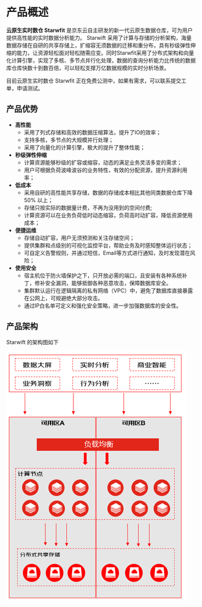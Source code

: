 # 产品概述

**云原生实时数仓 Starwfit** 是京东云自主研发的新一代云原生数据仓库，可为用户提供高性能的实时数据分析能力。 Starwift 采用了计算与存储的分析架构，海量数据存储在自研的共享存储上，扩缩容无须数据的迁移和重分布，具有秒级弹性伸缩的能力，让资源轻松面对轻松随需应变。同时Starwfit采用了分布式架构和向量化计算引擎，实现了多核、多节点并行化处理，数据的查询分析能力比传统的数据库仓库快数十到数百倍，可以轻松支撑万亿数据规模的实时分析场景。

目前云原生实时数仓 Starwfit 正在免费公测中，如果有需求，可以联系提交工单，申请测试。


## 产品优势
- **高性能**  
  - 采用了列式存储和高效的数据压缩算法，提升了IO的效率；
  - 支持多核，多节点的大规模并行处理；
  - 采用了向量化的计算引擎，极大的提升了整体性能；
- **秒级弹性伸缩**
  - 计算资源能够秒级的扩容或缩容，动态的满足业务灵活多变的需求；
  - 用户可根据负荷波峰波谷的业务特性，有效的分配资源，提升资源利用率；
- **低成本**
  - 采用自研的高性能共享存储，数据的存储成本相比其他同类数据仓库下降 50% 以上；
  - 存储只按实际的数据量计费，不再为没用到的空间付费;
  - 计算资源可以在业务负荷低时动态缩容，负荷高时动扩容，降低资源使用成本；
- **便捷运维**
  - 存储自动扩容，用户无须预测和关注存储空间；
  - 提供集群和点级别的可视化监控平台，帮助业务及时感知整体运行状态；
  - 可自定义告警规则，并通过短信，Email等方式进行通知，及时发现潜在风险；
- **使用安全**
  - 宿主机位于防火墙保护之下，只开放必需的端口，且安装有各种系统补丁，修补安全漏洞，能够抵御各种恶意攻击，保障数据库安全。
  - 集群默认运行在逻辑隔离的私有网络（VPC）中，避免了数据库直接暴露在公网上，可规避绝大部分攻击。
  - 通过IP白名单可定义和强化安全策略，进一步加强数据库的安全性。

## 产品架构
Starwift 的架构图如下

![应用场景2](../../../../image/Starwift/architect.png)
